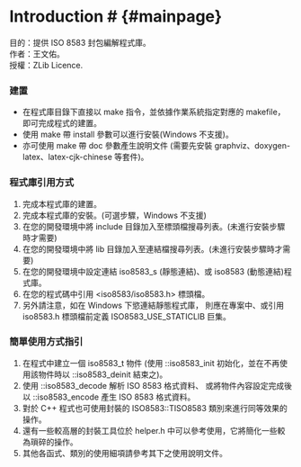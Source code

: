 # Introduction # {#mainpage}

目的：提供 ISO 8583 封包編解程式庫。<br/>
作者：王文佑。<br/>
授權：ZLib Licence.<br/>

### 建置
* 在程式庫目錄下直接以 make 指令，並依據作業系統指定對應的 makefile，即可完成程式的建置。
* 使用 make 帶 install 參數可以進行安裝(Windows 不支援)。
* 亦可使用 make 帶 doc 參數產生說明文件
  (需要先安裝 graphviz、doxygen-latex、latex-cjk-chinese 等套件)。

### 程式庫引用方式
1. 完成本程式庫的建置。
2. 完成本程式庫的安裝。(可選步驟，Windows 不支援)
3. 在您的開發環境中將 include 目錄加入至標頭檔搜尋列表。(未進行安裝步驟時才需要)
4. 在您的開發環境中將 lib 目錄加入至連結檔搜尋列表。(未進行安裝步驟時才需要)
5. 在您的開發環境中設定連結 iso8583_s (靜態連結)、或 iso8583 (動態連結)程式庫。
6. 在您的程式碼中引用 &lt;iso8583/iso8583.h&gt; 標頭檔。
7. 另外請注意，如在 Windows 下慾連結靜態程式庫，
   則應在專案中、或引用 iso8583.h 標頭檔前定義 ISO8583_USE_STATICLIB 巨集。

### 簡單使用方式指引
1. 在程式中建立一個 iso8583_t 物件
   (使用 ::iso8583_init 初始化，並在不再使用該物件時以 ::iso8583_deinit 結束之)。
2. 使用 ::iso8583_decode 解析 ISO 8583 格式資料、
   或將物件內容設定完成後以 ::iso8583_encode 產生 ISO 8583 格式資料。
3. 對於 C++ 程式也可使用封裝的 ISO8583::TISO8583 類別來進行同等效果的操作。
4. 還有一些較高層的封裝工具位於 helper.h 中可以參考使用，它將簡化一些較為瑣碎的操作。
5. 其他各函式、類別的使用細項請參考其下之使用說明文件。
